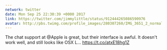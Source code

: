 ```yaml
---
network: twitter
date: Mon Sep 25 22:30:39 +0000 2017
link: https://twitter.com/jimmylittle/status/912444265086590976
avatar: http://pbs.twimg.com/profile_images/280307260/IMG_3651_2_normal.jpg
---
```


The chat support at @Apple is great, but their interface is awful. It doesn't work well, and still looks like OSX L… https://t.co/atxE18hg1Z
